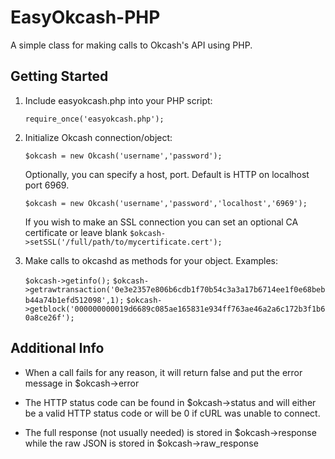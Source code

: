 EasyOkcash-PHP
===============

A simple class for making calls to Okcash's API using PHP.

Getting Started
---------------
1. Include easyokcash.php into your PHP script:

	`require_once('easyokcash.php');`
2. Initialize Okcash connection/object:

	`$okcash = new Okcash('username','password');`

	Optionally, you can specify a host, port. Default is HTTP on localhost port 6969.

	`$okcash = new Okcash('username','password','localhost','6969');`

	If you wish to make an SSL connection you can set an optional CA certificate or leave blank
	`$okcash->setSSL('/full/path/to/mycertificate.cert');`

3. Make calls to okcashd as methods for your object. Examples:

	`$okcash->getinfo();`
	`$okcash->getrawtransaction('0e3e2357e806b6cdb1f70b54c3a3a17b6714ee1f0e68bebb44a74b1efd512098',1);`
	`$okcash->getblock('000000000019d6689c085ae165831e934ff763ae46a2a6c172b3f1b60a8ce26f');`

Additional Info
---------------
* When a call fails for any reason, it will return false and put the error message in $okcash->error

* The HTTP status code can be found in $okcash->status and will either be a valid HTTP status code or will be 0 if cURL was unable to connect.

* The full response (not usually needed) is stored in $okcash->response while the raw JSON is stored in $okcash->raw_response